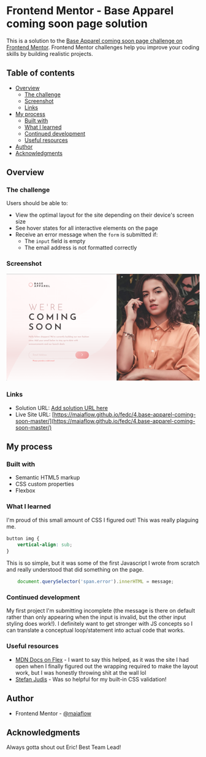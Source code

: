 # Frontend Mentor - Base Apparel coming soon page solution

This is a solution to the [Base Apparel coming soon page challenge on Frontend Mentor](https://www.frontendmentor.io/challenges/base-apparel-coming-soon-page-5d46b47f8db8a7063f9331a0). Frontend Mentor challenges help you improve your coding skills by building realistic projects. 

## Table of contents

- [Overview](#overview)
  - [The challenge](#the-challenge)
  - [Screenshot](#screenshot)
  - [Links](#links)
- [My process](#my-process)
  - [Built with](#built-with)
  - [What I learned](#what-i-learned)
  - [Continued development](#continued-development)
  - [Useful resources](#useful-resources)
- [Author](#author)
- [Acknowledgments](#acknowledgments)

## Overview

### The challenge

Users should be able to:

- View the optimal layout for the site depending on their device's screen size
- See hover states for all interactive elements on the page
- Receive an error message when the `form` is submitted if:
  - The `input` field is empty
  - The email address is not formatted correctly

### Screenshot

![screenshot](./screenshot.png)

### Links

- Solution URL: [Add solution URL here](https://your-solution-url.com)
- Live Site URL: [https://maiaflow.github.io/fedc/4.base-apparel-coming-soon-master/](https://maiaflow.github.io/fedc/4.base-apparel-coming-soon-master/)

## My process

### Built with

- Semantic HTML5 markup
- CSS custom properties
- Flexbox

### What I learned

I'm proud of this small amount of CSS I figured out! This was really plaguing me.

```css
button img {
    vertical-align: sub;
}
```

This is so simple, but it was some of the first Javascript I wrote from scratch and really understood that did something on the page.

```js
    document.querySelector('span.error').innerHTML = message;
```


### Continued development

My first project I'm submitting incomplete (the message is there on default rather than only appearing when the input is invalid, but the other input styling does work!). I definitely want to get stronger with JS concepts so I can translate a conceptual loop/statement into actual code that works.

### Useful resources

- [MDN Docs on Flex](https://developer.mozilla.org/en-US/docs/Web/CSS/CSS_Flexible_Box_Layout/Mastering_Wrapping_of_Flex_Items) - I want to say this helped, as it was the site I had open when I finally figured out the wrapping required to make the layout work, but I was honestly throwing shit at the wall lol
- [Stefan Judis](https://www.stefanjudis.com/notes/target-non-empty-but-invalid-input-element-with-css/) - Was so helpful for my built-in CSS validation!

## Author

- Frontend Mentor - [@maiaflow](https://www.frontendmentor.io/profile/maiaflow)

## Acknowledgments

Always gotta shout out Eric! Best Team Lead!